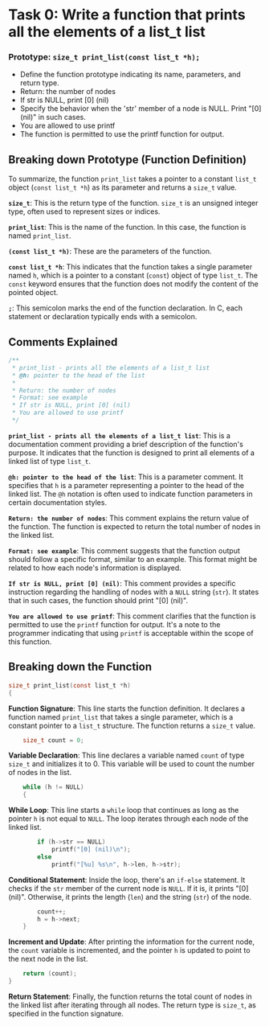 # Task 0: Write a function that prints all the elements of a list_t list
 
   ### Prototype: `size_t print_list(const list_t *h);`
  - Define the function prototype indicating its name, parameters, and return type.
  - Return: the number of nodes
  - If str is NULL, print [0] (nil)
  - Specify the behavior when the 'str' member of a node is NULL. Print "[0] (nil)" in such cases.
  - You are allowed to use printf
  - The function is permitted to use the printf function for output.

## Breaking down Prototype (Function Definition)
To summarize, the function `print_list` takes a pointer to a constant `list_t` object (`const list_t *h`) as its parameter and returns a `size_t` value.

**`size_t`**: This is the return type of the function. `size_t` is an unsigned integer type, often used to represent sizes or indices.

**`print_list`**: This is the name of the function. In this case, the function is named `print_list`.

**`(const list_t *h)`**: These are the parameters of the function.

**`const list_t *h`**: This indicates that the function takes a single parameter named `h`, which is a pointer to a constant (`const`) object of type `list_t`. The `const` keyword ensures that the function does not modify the content of the pointed object.

**`;`**: This semicolon marks the end of the function declaration. In C, each statement or declaration typically ends with a semicolon.

## Comments Explained
```c
/**
 * print_list - prints all the elements of a list_t list
 * @h: pointer to the head of the list
 *
 * Return: the number of nodes
 * Format: see example
 * If str is NULL, print [0] (nil)
 * You are allowed to use printf
 */
```

**`print_list - prints all the elements of a list_t list`**: This is a documentation comment providing a brief description of the function's purpose. It indicates that the function is designed to print all elements of a linked list of type `list_t`.

**`@h: pointer to the head of the list`**: This is a parameter comment. It specifies that `h` is a parameter representing a pointer to the head of the linked list. The `@h` notation is often used to indicate function parameters in certain documentation styles.

**`Return: the number of nodes`**: This comment explains the return value of the function. The function is expected to return the total number of nodes in the linked list.

**`Format: see example`**: This comment suggests that the function output should follow a specific format, similar to an example. This format might be related to how each node's information is displayed.

**`If str is NULL, print [0] (nil)`**: This comment provides a specific instruction regarding the handling of nodes with a `NULL` string (`str`). It states that in such cases, the function should print "[0] (nil)".

**`You are allowed to use printf`**: This comment clarifies that the function is permitted to use the `printf` function for output. It's a note to the programmer indicating that using `printf` is acceptable within the scope of this function.

## Breaking down the Function

```c
size_t print_list(const list_t *h)
{
```

**Function Signature**: This line starts the function definition. It declares a function named `print_list` that takes a single parameter, which is a constant pointer to a `list_t` structure. The function returns a `size_t` value.

```c
	size_t count = 0;
```

**Variable Declaration**: This line declares a variable named `count` of type `size_t` and initializes it to 0. This variable will be used to count the number of nodes in the list.

```c
	while (h != NULL)
	{
```

**While Loop**: This line starts a `while` loop that continues as long as the pointer `h` is not equal to `NULL`. The loop iterates through each node of the linked list.

```c
		if (h->str == NULL)
			printf("[0] (nil)\n");
		else
			printf("[%u] %s\n", h->len, h->str);
```

**Conditional Statement**: Inside the loop, there's an `if-else` statement. It checks if the `str` member of the current node is `NULL`. If it is, it prints "[0] (nil)". Otherwise, it prints the length (`len`) and the string (`str`) of the node.

```c
		count++;
		h = h->next;
	}
```

**Increment and Update**: After printing the information for the current node, the `count` variable is incremented, and the pointer `h` is updated to point to the next node in the list.

```c
	return (count);
}
```

**Return Statement**: Finally, the function returns the total count of nodes in the linked list after iterating through all nodes. The return type is `size_t`, as specified in the function signature.
